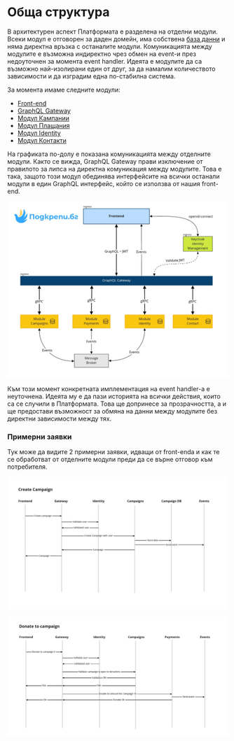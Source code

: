 # Обща структура

В архитектурен аспект Платформата е разделена на отделни модули. 
Всеки модул е отговорен за даден домейн, има собствена [база данни](../otdeli/tech-team/database.md) и няма директна връзка с останалите модули. 
Комуникацията между модулите е възможна индиректно чрез обмен на event-и през недоуточнен за момента event handler. Идеята е модулите да са възможно най-изолирани един от друг, за да намалим количеството зависимости и да изградим една по-стабилна система.

За момента имаме следните модули:

* [Front-end](../otdeli/tech-team/frontend.md)
* [GraphQL Gateway](../otdeli/tech-team/graphql-gateway.md)
* [Модул Кампании](../otdeli/tech-team/module-campaigns.md)
* [Модул Плащания](../otdeli/tech-team/module-payments.md)
* [Модул Identity](../otdeli/tech-team/module-identity.md)
* [Модул Контакти](../otdeli/tech-team/module-contact.md)

На графиката по-долу е показана комуникацията между отделните модули. Както се вижда, GraphQL Gateway прави изключение от правилото за липса на директна комуникация между модулите. Това е така, защото този модул обединява интерфейсите на всички останали модули в един GraphQL интерфейс, който се използва от нашия front-end.

![](../.gitbook/assets/technical-landscape-module-communication%20%282%29.jpg)

Към този момент конкретната имплементация на event handler-a е неуточнена. Идеята му е да пази историята на всички действия, които са се случили в Платформата. Това ще допринесе за прозрачността, а и ще предостави възможност за обмяна на данни между модулите без директни зависимости между тях. 

### Примерни заявки

Тук може да видите 2 примерни заявки, идващи от front-enda и как те се обработват от отделните модули преди да се върне отговор към потребителя. 

![Create campaign sequence diagram](../.gitbook/assets/technical-landscape-create-campaign.jpg)

![Donate to campaign sequence diagram](../.gitbook/assets/technical-landscape-donate-to-campaign.jpg)

